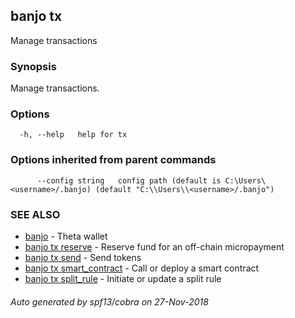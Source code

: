 ## banjo tx

Manage transactions

### Synopsis

Manage transactions.

### Options

```
  -h, --help   help for tx
```

### Options inherited from parent commands

```
      --config string   config path (default is C:\Users\<username>/.banjo) (default "C:\\Users\\<username>/.banjo")
```

### SEE ALSO

* [banjo](banjo.md)	 - Theta wallet
* [banjo tx reserve](banjo_tx_reserve.md)	 - Reserve fund for an off-chain micropayment
* [banjo tx send](banjo_tx_send.md)	 - Send tokens
* [banjo tx smart_contract](banjo_tx_smart_contract.md)	 - Call or deploy a smart contract
* [banjo tx split_rule](banjo_tx_split_rule.md)	 - Initiate or update a split rule

###### Auto generated by spf13/cobra on 27-Nov-2018

